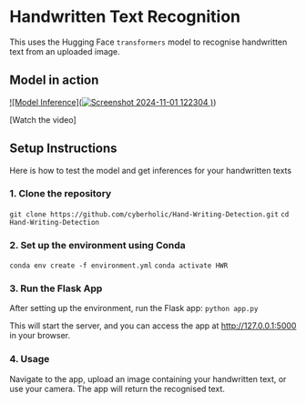 # Handwritten Text Recognition

This  uses the Hugging Face `transformers` model to recognise handwritten text from an uploaded image.
## Model in action

[![Model Inference](![Screenshot 2024-11-01 122304](https://github.com/user-attachments/assets/fa09aab3-f726-47d4-a84c-0ceca79e2cd8)
)](https://youtu.be/Il7Y1UyMASo))


[Watch the video]

## Setup Instructions
Here is how to test the model and get inferences for your handwritten texts

### 1. Clone the repository

`git clone https://github.com/cyberholic/Hand-Writing-Detection.git`
`cd Hand-Writing-Detection `

### 2. Set up the environment using Conda

`conda env create -f environment.yml`
`conda activate HWR`

### 3. Run the Flask App

After setting up the environment, run the Flask app: `python app.py`

This will start the server, and you can access the app at http://127.0.0.1:5000 in your browser.

### 4. Usage
Navigate to the app, upload an image containing your handwritten text, or use your camera.
The app will return the recognised text.


